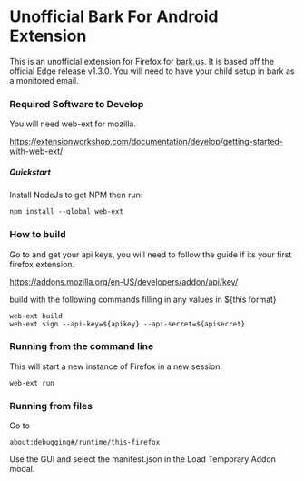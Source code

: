 # Unofficial Bark For Android Extension

This is an unofficial extension for Firefox for [bark.us](https://www.bark.us/signup?ref=2J6B865). It is based off the official Edge release v1.3.0. You will need to have your child setup in bark as a monitored email.

### Required Software to Develop
You will need web-ext for mozilla.

https://extensionworkshop.com/documentation/develop/getting-started-with-web-ext/

##### Quickstart
Install NodeJs to get NPM
then run:
```
npm install --global web-ext
```

### How to build 
Go to and get your api keys, you will need to follow the guide if its your first firefox extension.

https://addons.mozilla.org/en-US/developers/addon/api/key/

build with the following commands filling in any values in ${this format}

```
web-ext build
web-ext sign --api-key=${apikey} --api-secret=${apisecret}
```

### Running from the command line
This will start a new instance of Firefox in a new session.

```
web-ext run
```

### Running from files
Go to 
```
about:debugging#/runtime/this-firefox
```

Use the GUI and select the manifest.json in the Load Temporary Addon modal.
